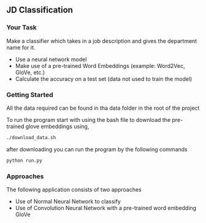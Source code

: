 ## JD Classification

### Your Task

Make a classifier which takes in a job description and gives the department name for it.

*   Use a neural network model
*   Make use of a pre-trained Word Embeddings (example: Word2Vec, GloVe, etc.)
*   Calculate the accuracy on a test set (data not used to train the model)

### Getting Started

All the data required can be found in tha data folder in the root of the project

To run the program start with using the bash file to download the pre-trained glove embeddings using,
```bash
./download_data.sh
```

after downloading you can run the program by the following commands
```bash
python run.py
```

### Approaches

The following application consists of two approaches

*   Use of Normal Neural Network to classify
*   Use of Convolution Neural Network with a pre-trained word embedding GloVe